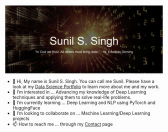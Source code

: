
![](github_profile_readme.png)

- 👋 Hi, My name is Sunil S. Singh. You can call me Sunil. Please have a look at my [Data Science Portfolio](https://sssingh.github.io/DSPortfolio/) to learn more about me and my work. 
- 👀 I’m interested in ... Advancing my knowledge of Deep Learning techniques and applying them to solve real-life problems.
- 🌱 I’m currently learning ... Deep Learning and NLP using PyTorch and HuggingFace
- 💞️ I’m looking to collaborate on ... Machine Learning/Deep Learning projects
- 📫 How to reach me ... through my [Contact](https://sssingh.github.io/DSPortfolio/contact/) page  

